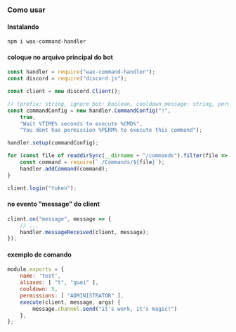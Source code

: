 ### Como usar

#### Instalando
`npm i wax-command-handler`

#### coloque no arquivo principal do bot
```js
const handler = require("wax-command-handler");
const discord = require("discord.js");

const client = new discord.Client();

// (prefix: string, ignore_bot: boolean, cooldown_message: string, permission_message: string)
const commandConfig = new handler.CommandConfig("!",
    true,
    "Wait %TIME% seconds to execute %CMD%",
    "You dont has permission %PERM% to execute this command");

handler.setup(commandConfig);

for (const file of readdirSync(__dirname + "/commands").filter(file => file.endsWith('.js'))) {
    const command = require(`./Commands/${file}`);
    handler.addCommand(command);
}

client.login("token");
```

#### no evento "message" do client
```js
client.on("message", message => {
    // ...
    handler.messageReceived(client, message);
});
```

#### exemplo de comando
```js
module.exports = {
    name: 'test',
    aliases: [ "t", "guei" ],
    cooldown: 5,
    permissions: [ "ADMINISTRATOR" ],
    execute(client, message, args) {
        message.channel.send("it's work, it's magic!")
    },
};
```